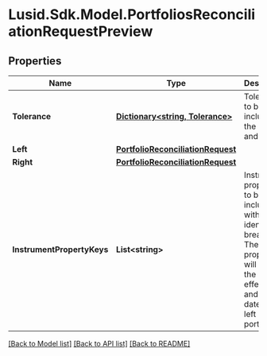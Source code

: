 
# Lusid.Sdk.Model.PortfoliosReconciliationRequestPreview

## Properties

Name | Type | Description | Notes
------------ | ------------- | ------------- | -------------
**Tolerance** | [**Dictionary&lt;string, Tolerance&gt;**](Tolerance.md) | Tolerance to be included for the units and cost. | [optional] 
**Left** | [**PortfolioReconciliationRequest**](PortfolioReconciliationRequest.md) |  | 
**Right** | [**PortfolioReconciliationRequest**](PortfolioReconciliationRequest.md) |  | 
**InstrumentPropertyKeys** | **List&lt;string&gt;** | Instrument properties to be included with any identified breaks. These properties will be in the effective and AsAt dates of the left portfolio | 

[[Back to Model list]](../README.md#documentation-for-models)
[[Back to API list]](../README.md#documentation-for-api-endpoints)
[[Back to README]](../README.md)


